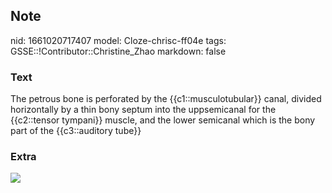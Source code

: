 ## Note
nid: 1661020717407
model: Cloze-chrisc-ff04e
tags: GSSE::!Contributor::Christine_Zhao
markdown: false

### Text
<div>
  <div>
    <div>
      <div>
        The petrous bone is perforated by the
        {{c1::musculotubular}} canal, divided horizontally by a
        thin bony septum into the uppsemicanal for the {{c2::tensor
        tympani}} muscle, and the lower semicanal which is the bony
        part of the {{c3::auditory tube}}
      </div>
    </div>
  </div>
</div>

### Extra
<img src="temporal%20bone_LI.jpg">
